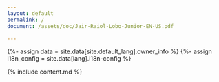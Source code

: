 ```yaml
---
layout: default
permalink: /
document: /assets/doc/Jair-Raiol-Lobo-Junior-EN-US.pdf

---
```


{%- assign data =  site.data[site.default_lang].owner_info %}
{%- assign i18n_config = site.data[lang].i18n-config %}

{% include content.md %}
